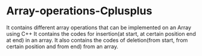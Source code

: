 # Array-operations-Cplusplus
It contains different array operations that can be implemented on an Array using C++
It contains the codes for insertion(at start, at certain position end at end) in an array.
It also contains the codes of deletion(from start, from certain position and from end) from an array.
